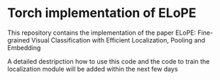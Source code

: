 # Torch implementation of ELoPE
This repository contains the implementation of the paper ELoPE: Fine-grained Visual Classification with Efficient Localization, Pooling and Embedding

A detailed destripction how to use this code and the code to train the localization module will be added within the next few days



